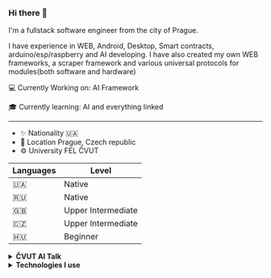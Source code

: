 
### Hi there 👋

I'm a fullstack software engineer from the city of Prague. 


I have experience in WEB, Android, Desktop, Smart contracts, arduino/esp/raspberry and AI developing. I have also created my own WEB frameworks, a scraper framework and various universal protocols for modules(both software and hardware)

💻 Currently Working on: AI Framework

🎓 Currently learning: AI and everything linked

___

- ✨ Nationality 🇺🇦
- 📌 Location Prague, Czech republic
- ⚙ University FEL ČVUT

| Languages | Level |
|--|--|
| 🇺🇦 | Native |
| 🇷🇺 | Native |
| 🇬🇧 | Upper Intermediate |
| 🇨🇿 | Upper Intermediate |
| 🇭🇺 | Beginner |

<details>
<summary><b>ČVUT AI Talk</b></summary>

ČVUT AI Talk is a regular meetup. Events consist of research presentation and public communication.
| ČVUT AI Talk | Links | Date |
|--|--|--|
| #1: Co je LLM, jaké vůbec existujou, ják je používat | [Poster](https://i.ibb.co/jyLttn6/1234567.png), [Prezentace](https://docs.google.com/presentation/d/1iV_r4OgYHQOt56Q2FtulrFdbVlvhVoQ_/edit?usp=sharing&ouid=112191343591369742786&rtpof=true&sd=true), [Novinky](https://docs.google.com/document/d/15EkQy-ChOwxrWzYU47DmTsKjD_hU7_48dV77ojjpD_k/edit?usp=sharing)| 6.10.2023 15:00 |
| #2: Decoder-only Transformer OpenAI GPT Fine-tuning| [Prezentace](https://docs.google.com/presentation/d/1yBaBV_08I7exmR9DiXz1aJZOz53UkAJ7/edit?usp=sharing&ouid=112191343591369742786&rtpof=true&sd=true), [Zaznam](https://www.youtube.com/watch?v=z4-MvNgK714) | 26.11.2023 15:00 |
| #2: Decoder-only Transformer Gemini Fine-tuning (In progress) | | |
| AI Assitants (In progress)| |
| Encoder-only Transformer Fine-tuning (In progress)| | |
| Decoder-only Transformer LLaMa Fine-tuning (In progress)| | |
| Special Meetup: AI philosophy (In progress)| | |
| Special Meetup: AI philosophy[Debata] (In progress)| | |
| Word Embedding (In progress)| | |


</details>


<details>
<summary><b>Technologies I use</b></summary>

___
<details>
<summary><b>Programming languages</b></summary>

| Technology |
|--|
| ![Python](https://img.shields.io/badge/-Python-3776AB?style=flat&logo=python&logoColor=white) |
| ![Javascript](https://img.shields.io/badge/-Javascript-F7DF1E?style=flat&logo=javascript&logoColor=black) |
| ![Java](https://img.shields.io/badge/-Java-ED8B00?style=flat&logo=openjdk&logoColor=white)|
| ![Kotlin](https://img.shields.io/badge/-Kotlin-0095D5?style=flat&logo=Kotlin&logoColor=white)|
| ![C#](https://img.shields.io/badge/C%23-239120?style=flat&logo=c-sharp&logoColor=white)|
| ![PHP](https://img.shields.io/badge/PHP-777BB4?style=flat&logo=php&logoColor=white)|
| ![Typescript](https://img.shields.io/badge/TypeScript-007ACC?style=flat&logo=typescript&logoColor=white)|
| ![Solidity](https://img.shields.io/badge/-Solidity-363636?style=flat&logo=solidity&logoColor=white)|
| ![C++](https://img.shields.io/badge/-C%2B%2B-00599C?style=flat&logo=c%2B%2B&logoColor=white)|

</details>


<details>
<summary><b>WebTechnologies</b></summary>

| Frontend | Backend |
|--|--|
| ![Vue.js](https://img.shields.io/badge/-Vue.js-4FC08D?style=flat&logo=vue.js&logoColor=white) | ![Django](https://img.shields.io/badge/-Django-092E20?style=flat&logo=django&logoColor=white) |
| ![React](https://img.shields.io/badge/-React-61DAFB?style=flat&logo=react&logoColor=white) | ![ASP.NET](https://img.shields.io/badge/-ASP.NET-512BD4?style=flat&logo=.net&logoColor=white) |
| ![Angular](https://img.shields.io/badge/-Angular-DD0031?style=flat&logo=angular&logoColor=white) |  |
| ![TypeScript](https://img.shields.io/badge/-TypeScript-3178C6?style=flat&logo=typescript&logoColor=white) |  |
| ![jQuery](https://img.shields.io/badge/-jQuery-0769AD?style=flat&logo=jquery&logoColor=white) | | |
</details>


<details>
<summary><b>DevOps Technologies</b></summary>

| Technology |
|--|
| ![sys admin](https://img.shields.io/badge/-Sys%20Admin-000000?style=flat&logo=linux&logoColor=white) |
| ![Docker](https://img.shields.io/badge/-Docker-2496ED?style=flat&logo=docker&logoColor=white) |
| ![nginx](https://img.shields.io/badge/-Nginx-009639?style=flat&logo=nginx&logoColor=white) |

</details>


<details>
<summary><b>Android Technologies</b></summary>

| Technology |
|--|
| ![Kotlin](https://img.shields.io/badge/-Kotlin-0095D5?style=flat&logo=kotlin&logoColor=white) |
| ![Java](https://img.shields.io/badge/-Java-007396?style=flat&logo=java&logoColor=white) |

</details>

<details>
<summary><b>ML/AI technologies</b></summary>

| Technology |
|--|
| ![Tenserflow](https://img.shields.io/badge/-Tenserflow-FF6600?style=flat&&logoColor=white) |
| ![SKLearn](https://img.shields.io/badge/-SKLearn-blue?style=flat&logoColor=white) |
| ![OpenAI](https://img.shields.io/badge/-OpenAI-50C878?style=flat&logoColor=white)|
| ![OpenAI](https://img.shields.io/badge/-GoogleAI-4285F4?style=flat&logo=google-cloud&logoColor=white)|


</details>


<details>
<summary><b>Other technologies</b></summary>

| Technology |
|--|
| ![graphql](https://img.shields.io/badge/-GraphQL-E10098?style=flat&logo=graphql&logoColor=white) |
| ![Redis](https://img.shields.io/badge/-Redis-DC382D?style=flat&logo=redis&logoColor=white) |
| ![Solidity](https://img.shields.io/badge/-Solidity-363636?style=flat&logo=solidity&logoColor=white)|
| ![SQL](https://img.shields.io/badge/-SQL-07405E?style=flat&logoColor=white)|

</details>
</details>

